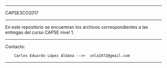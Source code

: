 *******************************************************************************************************

CAPSE3CO2017

*******************************************************************************************************

En este repositorio se encuentran los archivos correspondientes a las entregas del curso CAPSE nivel 1.


********************************************************************************************************

Contacto:

        Carlos Eduardo López Aldana -->>  cela1972@gmail.com


********************************************************************************************************
